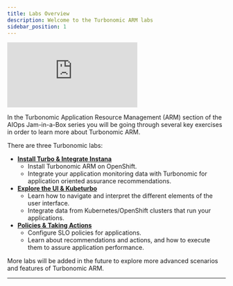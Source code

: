 ```yaml
---
title: Labs Overview
description: Welcome to the Turbonomic ARM labs
sidebar_position: 1
---
```


<div
  style={{
    position: "relative",
    paddingTop: "56.25%" /* 16:9 Aspect Ratio (divide 9 by 16 = 0.5625) */,
    marginBottom: "40px",
    marginTop: "40px",
  }}
>
  <iframe
    style={{
      position: "absolute",
      top: "0",
      left: "0",
      width: "100%",
      height: "100%",
      border: "0",
    }}
    src="https://www.youtube.com/embed/vToMkFzmKWk"
    title="Tech Jam: SWAT Turbonomic Labs Introduction"
    frameborder="0"
    allow="accelerometer; autoplay; clipboard-write; encrypted-media; gyroscope; picture-in-picture; web-share"
    allowfullscreen
  ></iframe>
</div>

In the Turbonomic Application Resource Management (ARM) section of the AIOps
Jam-in-a-Box series you will be going through several key exercises in order to
learn more about Turbonomic ARM.

There are three Turbonomic labs:

- [**Install Turbo & Integrate Instana**](../install-lab/1-introduction/index.mdx)
  - Install Turbonomic ARM on OpenShift.
  - Integrate your application monitoring data with Turbonomic for application
    oriented assurance recommendations.
- [**Explore the UI & Kubeturbo**](../ui-and-k8s-data-target-lab/1-introduction/index.mdx)
  - Learn how to navigate and interpret the different elements of the user
    interface.
  - Integrate data from Kubernetes/OpenShift clusters that run your
    applications.
- [**Policies & Taking Actions**](../policies-and-taking-actions-lab/1-introduction/index.mdx)
  - Configure SLO policies for applications.
  - Learn about recommendations and actions, and how to execute them to assure
    application performance.

More labs will be added in the future to explore more advanced scenarios and
features of Turbonomic ARM.

---
